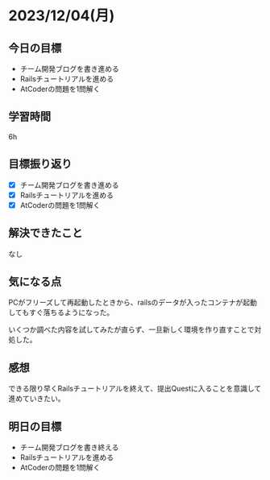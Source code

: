 # 2023/12/04(月)

## 今日の目標
* チーム開発ブログを書き進める
* Railsチュートリアルを進める
* AtCoderの問題を1問解く

## 学習時間
6h

## 目標振り返り
* [x] チーム開発ブログを書き進める
* [x] Railsチュートリアルを進める
* [x] AtCoderの問題を1問解く

## 解決できたこと
なし

## 気になる点
PCがフリーズして再起動したときから、railsのデータが入ったコンテナが起動してもすぐ落ちるようになった。

いくつか調べた内容を試してみたが直らず、一旦新しく環境を作り直すことで対処した。

## 感想
できる限り早くRailsチュートリアルを終えて、提出Questに入ることを意識して進めていきたい。

## 明日の目標
* チーム開発ブログを書き終える
* Railsチュートリアルを進める
* AtCoderの問題を1問解く